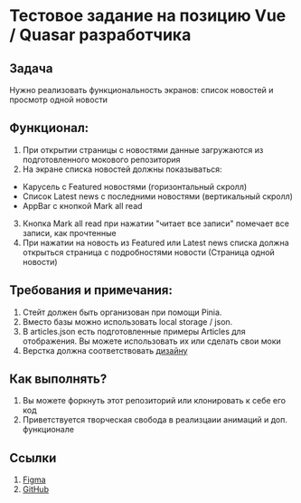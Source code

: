 # Тестовое задание на позицию Vue / Quasar разработчика

## Задача
Нужно реализовать функциональность экранов: список новостей и просмотр одной новости

## Функционал:

1. При открытии страницы с новостями данные загружаются из подготовленного мокового репозитория
2. На экране списка новостей должны показываться:
  - Карусель с Featured новостями (горизонтальный скролл)
  - Список Latest news c последними новостями (вертикальный скролл)
  - AppBar с кнопкой Mark all read
3. Кнопка Mark all read при нажатии "читает все записи" помечает все записи, как прочтенные
4. При нажатии на новость из Featured или Latest news списка должна открыться страница с подробностями новости (Страница одной новости)

## Требования и примечания:
1. Стейт должен быть организован при помощи Pinia.
2. Вместо базы можно использовать local storage / json.
3. В articles.json есть подготовленные примеры Articles для отображения. Вы можете использовать их или сделать свои моки
4. Верстка должна соответствовать [дизайну](https://www.figma.com/file/kaH6yTeQdEbDG436qmON4H/UI-for-Flutter-test?type=design&node-id=0%3A1&mode=design&t=Z1uuprYivdAXKIHf-1)

## Как выполнять?
1. Вы можете форкнуть этот репозиторий или клонировать к себе его код
2. Приветствуется творческая свобода в реализцаии анимаций и доп. функционале

## Ссылки
1. [Figma](https://www.figma.com/file/kaH6yTeQdEbDG436qmON4H/UI-for-Flutter-test?type=design&node-id=0%3A1&mode=design&t=Z1uuprYivdAXKIHf-1)
2. [GitHub](https://github.com/maiorov/test_quasar)
